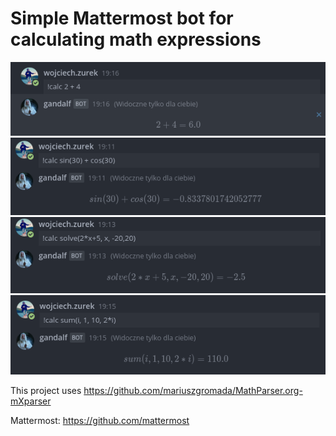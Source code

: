 # Simple Mattermost bot for calculating math expressions

![dashboard](readme/1.png "simple")
![dashboard](readme/2.png "sin")
![dashboard](readme/3.png "solve")
![dashboard](readme/4.png "sum")

This project uses https://github.com/mariuszgromada/MathParser.org-mXparser

Mattermost: https://github.com/mattermost
